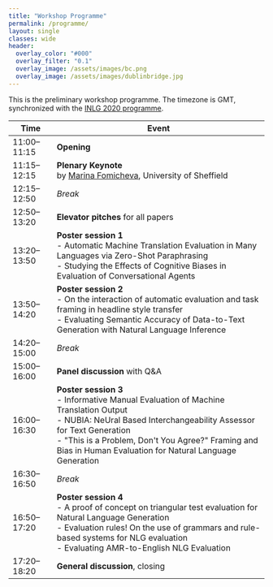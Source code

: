```yaml
---
title: "Workshop Programme"
permalink: /programme/
layout: single
classes: wide
header:
  overlay_color: "#000"
  overlay_filter: "0.1"
  overlay_image: /assets/images/bc.png
  overlay_image: /assets/images/dublinbridge.jpg
---
```


This is the preliminary workshop programme. The timezone is GMT, synchronized with the [INLG 2020 programme](https://www.inlg2020.org/programme).

| Time        | Event                                |
| ----------- | -------------------------------------|
| 11:00–11:15 | **Opening**                          |
| 11:15–12:15 | **Plenary Keynote**<br>by [Marina Fomicheva](https://www.sheffield.ac.uk/dcs/people/research-staff/marina-fomicheva), University of Sheffield  |
| 12:15–12:50 | *Break*                              | 
| 12:50–13:20 | **Elevator pitches** for all papers  |
| 13:20–13:50 | **Poster session 1**<br>- Automatic Machine Translation Evaluation in Many Languages via Zero-Shot Paraphrasing<br>- Studying the Effects of Cognitive Biases in Evaluation of Conversational Agents |
| 13:50–14:20 | **Poster session 2**<br>- On the interaction of automatic evaluation and task framing in headline style transfer<br>- Evaluating Semantic Accuracy of Data-to-Text Generation with Natural Language Inference |
| 14:20–15:00 | *Break*                              | 
| 15:00–16:00 | **Panel discussion** with Q&A        |
| 16:00–16:30 | **Poster session 3**<br>- Informative Manual Evaluation of Machine Translation Output<br>- NUBIA: NeUral Based Interchangeability Assessor for Text Generation<br>- "This is a Problem, Don't You Agree?" Framing and Bias in Human Evaluation for Natural Language Generation |
| 16:30–16:50 | *Break*                              | 
| 16:50–17:20 | **Poster session 4**<br>- A proof of concept on triangular test evaluation for Natural Language Generation<br>- Evaluation rules! On the use of grammars and rule-based systems for NLG evaluation<br>- Evaluating AMR-to-English NLG Evaluation |
| 17:20–18:20 | **General discussion**, closing      |
